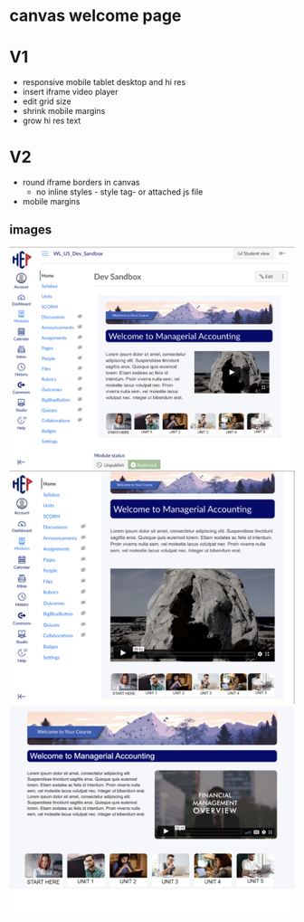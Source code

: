 # canvas welcome page

# V1
- responsive mobile tablet desktop and hi res
- insert iframe video player
- edit grid size
- shrink mobile margins
- grow hi res text

# V2
- round iframe borders in canvas
    - no inline styles - style tag- or attached js file
- mobile margins

## images
![canvas](./assets/images/screenshots/canvas.png)
![canvas-tablet](./assets/images/screenshots/canvas-tablet.png)
![bare](./assets/images/screenshots/bare.png)
